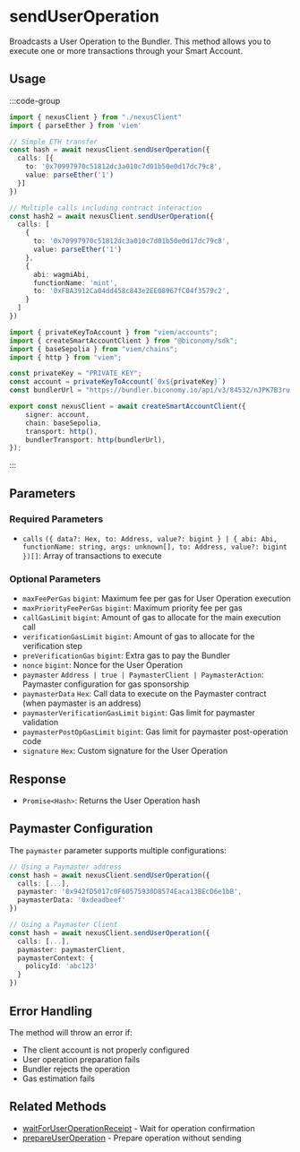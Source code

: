 # sendUserOperation

Broadcasts a User Operation to the Bundler. This method allows you to execute one or more transactions through your Smart Account.

## Usage

:::code-group

```typescript [example.ts]
import { nexusClient } from "./nexusClient"
import { parseEther } from 'viem'

// Simple ETH transfer
const hash = await nexusClient.sendUserOperation({
  calls: [{
    to: '0x70997970c51812dc3a010c7d01b50e0d17dc79c8',
    value: parseEther('1')
  }]
})

// Multiple calls including contract interaction
const hash2 = await nexusClient.sendUserOperation({
  calls: [
    { 
      to: '0x70997970c51812dc3a010c7d01b50e0d17dc79c8', 
      value: parseEther('1') 
    }, 
    { 
      abi: wagmiAbi, 
      functionName: 'mint', 
      to: '0xFBA3912Ca04dd458c843e2EE08967fC04f3579c2', 
    }
  ] 
})
```
```typescript [nexusClient.ts] filename="nexusClient.ts"
import { privateKeyToAccount } from "viem/accounts";
import { createSmartAccountClient } from "@biconomy/sdk";
import { baseSepolia } from "viem/chains"; 
import { http } from "viem"; 

const privateKey = "PRIVATE_KEY";
const account = privateKeyToAccount(`0x${privateKey}`)
const bundlerUrl = "https://bundler.biconomy.io/api/v3/84532/nJPK7B3ru.dd7f7861-190d-41bd-af80-6877f74b8f44"; 

export const nexusClient = await createSmartAccountClient({ 
    signer: account, 
    chain: baseSepolia,
    transport: http(), 
    bundlerTransport: http(bundlerUrl), 
});
```

:::

## Parameters

### Required Parameters
- `calls` `({ data?: Hex, to: Address, value?: bigint } | { abi: Abi, functionName: string, args: unknown[], to: Address, value?: bigint })[]`: Array of transactions to execute

### Optional Parameters
- `maxFeePerGas` `bigint`: Maximum fee per gas for User Operation execution
- `maxPriorityFeePerGas` `bigint`: Maximum priority fee per gas
- `callGasLimit` `bigint`: Amount of gas to allocate for the main execution call
- `verificationGasLimit` `bigint`: Amount of gas to allocate for the verification step
- `preVerificationGas` `bigint`: Extra gas to pay the Bundler
- `nonce` `bigint`: Nonce for the User Operation
- `paymaster` `Address | true | PaymasterClient | PaymasterAction`: Paymaster configuration for gas sponsorship
- `paymasterData` `Hex`: Call data to execute on the Paymaster contract (when paymaster is an address)
- `paymasterVerificationGasLimit` `bigint`: Gas limit for paymaster validation
- `paymasterPostOpGasLimit` `bigint`: Gas limit for paymaster post-operation code
- `signature` `Hex`: Custom signature for the User Operation

## Response

- `Promise<Hash>`: Returns the User Operation hash

## Paymaster Configuration

The `paymaster` parameter supports multiple configurations:

```typescript
// Using a Paymaster address
const hash = await nexusClient.sendUserOperation({
  calls: [...],
  paymaster: '0x942fD5017c0F60575930D8574Eaca13BEcD6e1bB',
  paymasterData: '0xdeadbeef'
})

// Using a Paymaster Client
const hash = await nexusClient.sendUserOperation({
  calls: [...],
  paymaster: paymasterClient,
  paymasterContext: {
    policyId: 'abc123'
  }
})
```

## Error Handling

The method will throw an error if:
- The client account is not properly configured
- User operation preparation fails
- Bundler rejects the operation
- Gas estimation fails

## Related Methods

- [waitForUserOperationReceipt](./waitForUserOperationReceipt.md) - Wait for operation confirmation
- [prepareUserOperation](./prepareUserOperation.md) - Prepare operation without sending 